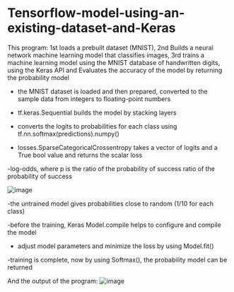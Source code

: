 # Tensorflow-model-using-an-existing-dataset-and-Keras

This program: 1st loads a prebuilt dataset (MNIST), 2nd Builds a neural network machine learning model that classifies images, 3rd trains a machine learning model using the MNIST database of handwritten digits, using the Keras API and Evaluates the accuracy of the model by returning the probability model

- the MNIST dataset is loaded and then prepared, converted to the sample data from integers to floating-point numbers

-  tf.keras.Sequential builds the model by stacking layers

- converts the logits to probabilities for each class using  tf.nn.softmax(predictions).numpy()

- losses.SparseCategoricalCrossentropy takes a vector of logits and a True bool value and returns the scalar loss

-log-odds, where p is the ratio of the probability of success ratio of the probability of success

![image](https://user-images.githubusercontent.com/118382269/206126996-5680c781-016e-4380-a22a-bf06b7cfda8d.png)

-the untrained model gives probabilities close to random (1/10 for each class)

-before the training, Keras Model.compile  helps to configure and compile the model

- adjust  model parameters and minimize the loss by using Model.fit()

-training is complete, now by using Softmax(), the probability model can be returned

And the output of the program:
![image](https://user-images.githubusercontent.com/118382269/206130577-8afcd59a-19b3-4828-9e76-5957688cbb60.png)

